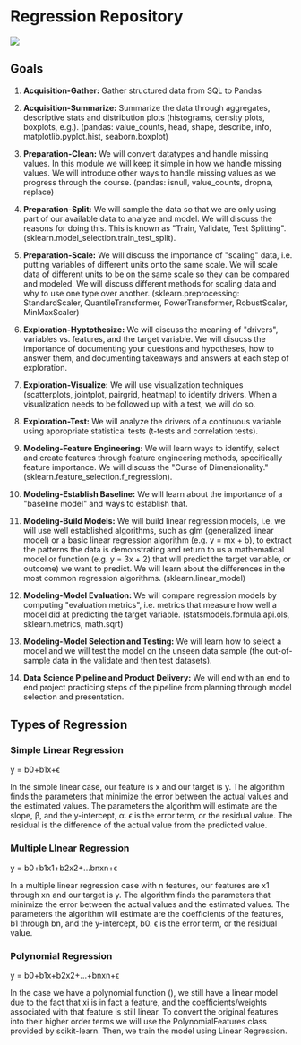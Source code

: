 # Regression Repository

<img src="https://news.mit.edu/sites/default/files/styles/news_article__image_gallery/public/images/201003/20100315144150-1_0.jpg?itok=xksoTT8q">

## Goals

1. **Acquisition-Gather:** Gather structured data from SQL to Pandas

2. **Acquisition-Summarize:** Summarize the data through aggregates, descriptive stats and distribution plots (histograms, density plots, boxplots, e.g.). (pandas: value_counts, head, shape, describe, info, matplotlib.pyplot.hist, seaborn.boxplot)

3. **Preparation-Clean:** We will convert datatypes and handle missing values. In this module we will keep it simple in how we handle missing values. We will introduce other ways to handle missing values as we progress through the course. (pandas: isnull, value_counts, dropna, replace)

4. **Preparation-Split:** We will sample the data so that we are only using part of our available data to analyze and model. We will discuss the reasons for doing this. This is known as "Train, Validate, Test Splitting". (sklearn.model_selection.train_test_split).

5. **Preparation-Scale:** We will discuss the importance of "scaling" data, i.e. putting variables of different units onto the same scale. We will scale data of different units to be on the same scale so they can be compared and modeled. We will discuss different methods for scaling data and why to use one type over another. (sklearn.preprocessing: StandardScaler, QuantileTransformer, PowerTransformer, RobustScaler, MinMaxScaler)

6. **Exploration-Hyptothesize:** We will discuss the meaning of "drivers", variables vs. features, and the target variable. We will disucss the importance of documenting your questions and hypotheses, how to answer them, and documenting takeaways and answers at each step of exploration.

7. **Exploration-Visualize:** We will use visualization techniques (scatterplots, jointplot, pairgrid, heatmap) to identify drivers. When a visualization needs to be followed up with a test, we will do so.

8. **Exploration-Test:** We will analyze the drivers of a continuous variable using appropriate statistical tests (t-tests and correlation tests).

9. **Modeling-Feature Engineering:** We will learn ways to identify, select and create features through feature engineering methods, specifically feature importance. We will discuss the "Curse of Dimensionality." (sklearn.feature_selection.f_regression).

10. **Modeling-Establish Baseline:** We will learn about the importance of a "baseline model" and ways to establish that.

11. **Modeling-Build Models:** We will build linear regression models, i.e. we will use well established algorithms, such as glm (generalized linear model) or a basic linear regression algorithm (e.g. y = mx + b), to extract the patterns the data is demonstrating and return to us a mathematical model or function (e.g. y = 3x + 2) that will predict the target variable, or outcome) we want to predict. We will learn about the differences in the most common regression algorithms. (sklearn.linear_model)

12. **Modeling-Model Evaluation:** We will compare regression models by computing "evaluation metrics", i.e. metrics that measure how well a model did at predicting the target variable. (statsmodels.formula.api.ols, sklearn.metrics, math.sqrt)

13. **Modeling-Model Selection and Testing:** We will learn how to select a model and we will test the model on the unseen data sample (the out-of-sample data in the validate and then test datasets).

14. **Data Science Pipeline and Product Delivery:** We will end with an end to end project practicing steps of the pipeline from planning through model selection and presentation.

## Types of Regression

### Simple Linear Regression

y = b0+b1x+ϵ

In the simple linear case, our feature is x and our target is y. The algorithm finds the parameters that minimize the error between the actual values and the estimated values. The parameters the algorithm will estimate are the slope, β, and the y-intercept, α. ϵ
is the error term, or the residual value. The residual is the difference of the actual value from the predicted value.

### Multiple LInear Regression

y = b0+b1x1+b2x2+...bnxn+ϵ

In a multiple linear regression case with n features, our features are x1 through xn and our target is y. The algorithm finds the parameters that minimize the error between the actual values and the estimated values. The parameters the algorithm will estimate are the coefficients of the features, b1 through bn, and the y-intercept, b0. ϵ is the error term, or the residual value.

### Polynomial Regression

y = b0+b1x+b2x2+...+bnxn+ϵ

In the case we have a polynomial function (), we still have a linear model due to the fact that xi is in fact a feature, and the coefficients/weights associated with that feature is still linear. To convert the original features into their higher order terms we will use the PolynomialFeatures class provided by scikit-learn. Then, we train the model using Linear Regression.